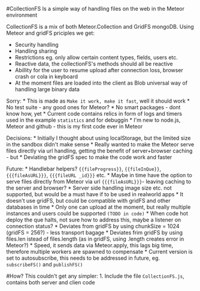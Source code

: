 #CollectionFS
Is a simple way of handling files on the web in the Meteor environment

CollectionFS is a mix of both Meteor.Collection and GridFS mongoDB.
Using Meteor and gridFS priciples we get:
* Security handling
* Handling sharing
* Restrictions eg. only allow certain content types, fields, users etc.
* Reactive data, the collectionFS's methods should all be reactive
* Abillity for the user to resume upload after connection loss, browser crash or cola in keyboard
* At the moment files are loaded into the client as Blob universal way of handling large binary data

Sorry:
	* This is made as ```Make it work, make it fast```, well it should work
	* No test suite - any good ones for Meteor?
	* No smart packages - dont know how, yet
	* Current code contains relics in form of logs and timers used in the example ```statistics``` and for debuggin
	* I'm new to node.js, Meteor and github - this is my first code ever in Meteor

Decisions:
	* Initially I thought about using localStorage, but the limited size in the sandbox didn't make sense
	* Really wanted to make the Meteor serve files directly via url handling, getting the benefit of server+browser caching - but
	* Deviating the gridFS spec to make the code work and faster

Future:
	* Handlebar helpers? ```{{fileProgress}}```, ```{{fileInQue}}```, ```{{{fileAsURL}}}```, ```{{{fileURL _id}}}``` etc.
	* Maybe in time have the option to serve files directly from Meteor via url ```{{{fileAsURL}}}```- leaving caching to the server and browser?
	* Server side handling image size etc. not supported, but would be a must have if to be used in realworld apps
	* It doesn't use gridFS, but could be compatible with gridFS and other databases in time
	* Only one can upload at the moment, but really multiple instances and users could be supported ```(TODO in code)```
	* When code hot deploy the que halts, not sure how to address this, maybe a listener on connection status?
	* Deviates from gridFS by using chunkSize = 1024 (gridFS = 256?) - less transport bagage
	* Deviates frim gridFS by using files.len istead of files.length (as in gridFS, using .length creates error in Meteor?)
	* Speed, it sends data via Meteor.apply, this lags big time, therefore multiple workers are spawned to compensate
	* Current version is set to autosubscribe, this needs to be addressed in future, eg. ```subscribeFS()``` and ```publishFS()```

#How?
This couldn't get any simpler:
	1. Include the file ```CollectionFS.js```, contains both server and clien code

